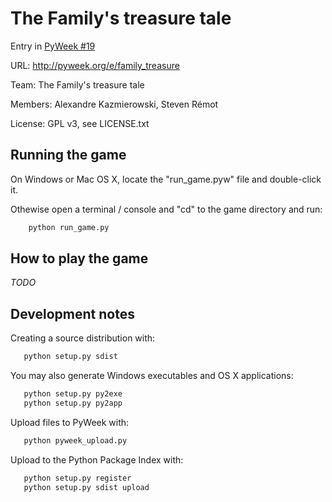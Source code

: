 # The Family's treasure tale

Entry in [PyWeek #19](http://www.pyweek.org/19/)

URL: http://pyweek.org/e/family_treasure

Team: The Family's treasure tale

Members: Alexandre Kazmierowski, Steven Rémot

License: GPL v3, see LICENSE.txt

## Running the game

On Windows or Mac OS X, locate the "run_game.pyw" file and double-click it.

Othewise open a terminal / console and "cd" to the game directory and run:

```sh
    python run_game.py
```

## How to play the game

_TODO_

## Development notes

Creating a source distribution with:

```sh
   python setup.py sdist
```

You may also generate Windows executables and OS X applications:

```sh
   python setup.py py2exe
   python setup.py py2app
```

Upload files to PyWeek with:

```sh
   python pyweek_upload.py
```

Upload to the Python Package Index with:

```sh
   python setup.py register
   python setup.py sdist upload
```
